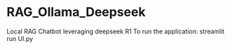 # RAG_Ollama_Deepseek
 Local RAG Chatbot leveraging deepseek R1
 To run the application: streamlit run UI.py
